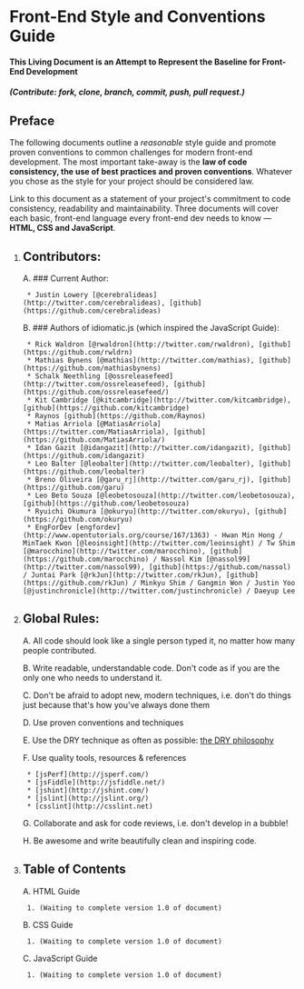 # Front-End Style and Conventions Guide

#### This Living Document is an Attempt to Represent the Baseline for Front-End Development
##### (Contribute: fork, clone, branch, commit, push, pull request.)

## Preface

The following documents outline a _reasonable_ style guide and promote proven conventions to common challenges for modern front-end development. The most important take-away is the **law of code consistency, the use of best practices and proven conventions**. Whatever you chose as the style for your project should be considered law. 

Link to this document as a statement of your project's commitment to code consistency, readability and maintainability. Three documents will cover each basic, front-end language every front-end dev needs to know — **HTML, CSS and JavaScript**.

1. ## Contributors:

	A. ### Current Author:

		* Justin Lowery [@cerebralideas](http://twitter.com/cerebralideas), [github](https://github.com/cerebralideas)
	
	B. ### Authors of idiomatic.js (which inspired the JavaScript Guide):
	
		* Rick Waldron [@rwaldron](http://twitter.com/rwaldron), [github](https://github.com/rwldrn)
		* Mathias Bynens [@mathias](http://twitter.com/mathias), [github](https://github.com/mathiasbynens)
		* Schalk Neethling [@ossreleasefeed](http://twitter.com/ossreleasefeed), [github](https://github.com/ossreleasefeed/)
		* Kit Cambridge	[@kitcambridge](http://twitter.com/kitcambridge), [github](https://github.com/kitcambridge)
		* Raynos [github](https://github.com/Raynos)
		* Matias Arriola [@MatiasArriola](https://twitter.com/MatiasArriola), [github](https://github.com/MatiasArriola/)
		* Idan Gazit [@idangazit](http://twitter.com/idangazit), [github](https://github.com/idangazit)
		* Leo Balter [@leobalter](http://twitter.com/leobalter), [github](https://github.com/leobalter)
		* Breno Oliveira [@garu_rj](http://twitter.com/garu_rj), [github](https://github.com/garu)
		* Leo Beto Souza [@leobetosouza](http://twitter.com/leobetosouza), [github](https://github.com/leobetosouza)
		* Ryuichi Okumura [@okuryu](http://twitter.com/okuryu), [github](https://github.com/okuryu)
		* EngForDev [engfordev](http://www.opentutorials.org/course/167/1363) - Hwan Min Hong / MinTaek Kwon [@leoinsight](http://twitter.com/leoinsight) / Tw Shim [@marocchino](http://twitter.com/marocchino), [github](https://github.com/marocchino) / Nassol Kim [@nassol99](http://twitter.com/nassol99), [github](https://github.com/nassol) / Juntai Park [@rkJun](http://twitter.com/rkJun), [github](https://github.com/rkJun) / Minkyu Shim / Gangmin Won / Justin Yoo [@justinchronicle](http://twitter.com/justinchronicle) / Daeyup Lee

1. ## Global Rules:

	A. All code should look like a single person typed it, no matter how many people contributed.
	
	B. Write readable, understandable code. Don't code as if you are the only one who needs to understand it.
	
	C. Don't be afraid to adopt new, modern techniques, i.e. don't do things just because that's how you've always done them
	
	D. Use proven conventions and techniques
	
	E. Use the DRY technique as often as possible: [the DRY philosophy](http://en.wikipedia.org/wiki/Don't_repeat_yourself)
	
	F. Use quality tools, resources & references
	
		* [jsPerf](http://jsperf.com/)
		* [jsFiddle](http://jsfiddle.net/)
		* [jshint](http://jshint.com/)
		* [jslint](http://jslint.org/)
		* [csslint](http://csslint.net)
	
	G. Collaborate and ask for code reviews, i.e. don't develop in a bubble!
	
	H. Be awesome and write beautifully clean and inspiring code.
	
2. ## Table of Contents

	A. HTML Guide
	
		1. (Waiting to complete version 1.0 of document)
	
	B. CSS Guide
	
		1. (Waiting to complete version 1.0 of document)
	
	C. JavaScript Guide
	
		1. (Waiting to complete version 1.0 of document)